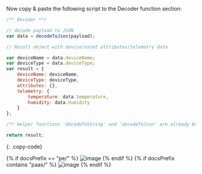 Now copy & paste the following script to the Decoder function section:

```javascript
/** Decoder **/

// decode payload to JSON
var data = decodeToJson(payload);

// Result object with device/asset attributes/telemetry data

var deviceName = data.deviceName;
var deviceType = data.deviceType;
var result = {
    deviceName: deviceName,
    deviceType: deviceType,
    attributes: {},
    telemetry: {
        temperature: data.temperature,
        humidity: data.humidity
    }
};

/** Helper functions 'decodeToString' and 'decodeToJson' are already built-in **/

return result;
```
{: .copy-code}

{% if docsPrefix == "pe/" %}
![image](/images/user-guide/integrations/tcp/tcp-create-uplink-converter-json-tbel-pe.png)
{% endif %}
{% if docsPrefix contains "paas/" %}
![image](/images/user-guide/integrations/tcp/tcp-create-uplink-converter-json-tbel-paas.png)
{% endif %}
